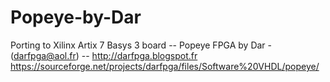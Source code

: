 # Popeye-by-Dar
Porting to Xilinx Artix 7 Basys 3 board -- Popeye FPGA by Dar - (darfpga@aol.fr) -- http://darfpga.blogspot.fr
https://sourceforge.net/projects/darfpga/files/Software%20VHDL/popeye/
